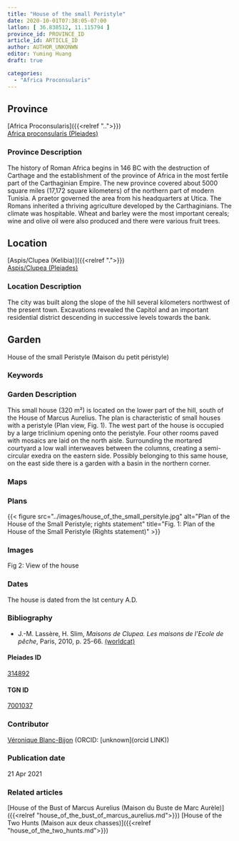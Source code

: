 ```yaml
---
title: "House of the small Peristyle"
date: 2020-10-01T07:38:05-07:00
latlon: [ 36.838512, 11.115794 ]
province_id: PROVINCE_ID
article_id: ARTICLE_ID
author: AUTHOR_UNKONWN
editor: Yuming Huang
draft: true

categories:
  - "Africa Proconsularis"
---
```


## Province
[Africa Proconsularis]({{<relref "..">}}) \
[Africa proconsularis (Pleiades)](https://pleiades.stoa.org/places/991341)

### Province Description
The history of Roman Africa begins in 146 BC with the destruction of Carthage and the establishment of the province of Africa in the most fertile part of the Carthaginian Empire.  The new province covered about 5000 square miles (17,172 square kilometers) of the northern part of modern Tunisia.  A praetor governed the area from his headquarters at Utica.  The Romans inherited a thriving agriculture developed by the Carthaginians.  The climate was hospitable.  Wheat and barley were the most important cereals; wine and olive oil were also produced and there were various fruit trees.

## Location

[Aspis/Clupea (Kelibia)]({{<relref ".">}}) \
[Aspis/Clupea (Pleiades)](https://pleiades.stoa.org/places/314892)

### Location Description
The city was built along the slope of the hill several kilometers northwest of the present town. Excavations revealed the Capitol and an important residential district descending in successive levels towards the bank.

<!--## Sublocation-->

<!--
[AREA WITHIN LOCATION, LIKE “PALATINE HILL”](GEOREFERENCE LINK)
A sublocation is any area larger than an individual garden, but located within a location. I would always try to include a link to a controlled vocabulary here if possible. This ID may well be different from the Garden ID, e.g., Pompeii versus a Garden in one of the houses which has its own Pleiades ID.
-->

<!--### Sublocation Description-->

<!-- DESCRIPTION -->

## Garden
House of the small Peristyle (Maison du petit péristyle)

### Keywords
<!-- [urban villas](#) -->

### Garden Description
This small house (320 m²) is located on the lower part of the hill, south of the House of Marcus Aurelius.  The plan is characteristic of small houses with a peristyle (Plan view, Fig. 1).  The west part of the house is occupied by a large triclinium opening onto the peristyle.  Four other rooms paved with mosaics are laid on the north aisle.  Surrounding the mortared courtyard a low wall interweaves between the columns, creating a semi-circular exedra on the eastern side.
Possibly belonging to this same house, on the east side there is a garden with a basin in the northern corner.


### Maps

<!--
{{< figure src="IMG_URL" alt="ALT_TEXT" title="CAPTION" >}}
-->

### Plans
{{< figure src="../images/house_of_the_small_persityle.jpg" alt="Plan of the House of the Small Peristyle; rights statement" title="Fig. 1: Plan of the House of the Small Peristyle (Rights statement)" >}}

### Images
Fig 2: View of the house
<!--
{{< figure src="IMG_URL" alt="ALT_TEXT" title="CAPTION" >}}
-->

### Dates
The house is dated from the Ist century A.D.

### Bibliography
- J.-M. Lassère, H. Slim, *Maisons de Clupea. Les maisons de l’Ecole de pêche*, Paris, 2010, p. 25-66. [(worldcat)](http://www.worldcat.org/oclc/701795957)


<!--#### Periodo ID-->

<!-- [PERIODO_ID](https://pleiades.stoa.org/places/PLEIADES_ID) -->

#### Pleiades ID
[314892](https://pleiades.stoa.org/places/314892)

#### TGN ID
[7001037](http://vocab.getty.edu/page/tgn/7001037)

### Contributor
[Véronique Blanc-Bijon](link) (ORCID: [unknown](orcid LINK))

### Publication date

21 Apr 2021

### Related articles
[House of the Bust of Marcus Aurelius (Maison du Buste de Marc Aurèle)]({{<relref "house_of_the_bust_of_marcus_aurelius.md">}})
[House of the Two Hunts (Maison aux deux chasses)]({{<relref "house_of_the_two_hunts.md">}})